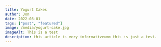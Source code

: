 ```yaml
---
title: Yogurt Cakes
author: Jon
date: 2022-03-01
tags: ["post", "featured"]
image: /media/yogurt-cake.jpg
imageAlt: This is a test
description: this article is very informativeumm this is just a test.
---
```

